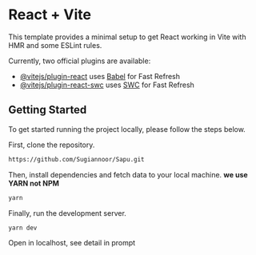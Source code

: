 # React + Vite

This template provides a minimal setup to get React working in Vite with HMR and some ESLint rules.

Currently, two official plugins are available:

- [@vitejs/plugin-react](https://github.com/vitejs/vite-plugin-react/blob/main/packages/plugin-react/README.md) uses [Babel](https://babeljs.io/) for Fast Refresh
- [@vitejs/plugin-react-swc](https://github.com/vitejs/vite-plugin-react-swc) uses [SWC](https://swc.rs/) for Fast Refresh

## Getting Started

To get started running the project locally, please follow the steps below.

First, clone the repository.

```bash
https://github.com/Sugiannoor/Sapu.git
```

Then, install dependencies and fetch data to your local machine. **we use YARN not NPM**

```bash
yarn
```

Finally, run the development server.

```bash
yarn dev
```

Open in localhost, see detail in prompt


